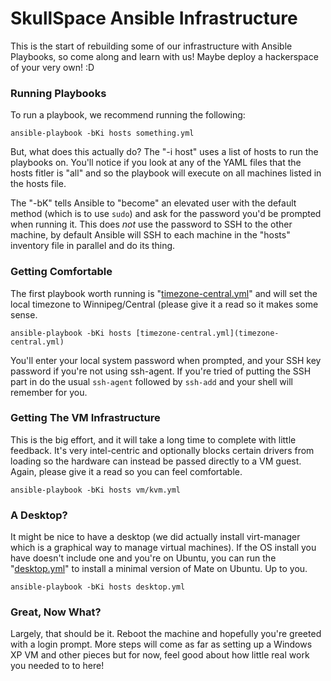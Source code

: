 SkullSpace Ansible Infrastructure
===============================================================================

This is the start of rebuilding some of our infrastructure with Ansible
Playbooks, so come along and learn with us! Maybe deploy a hackerspace of your
very own! :D

### Running Playbooks

To run a playbook, we recommend running the following:

```
ansible-playbook -bKi hosts something.yml
```

But, what does this actually do? The "-i host" uses a list of hosts to run the
playbooks on. You'll notice if you look at any of the YAML files that the hosts
fitler is "all" and so the playbook will execute on all machines listed in the
hosts file.

The "-bK" tells Ansible to "become" an elevated user with the default method
(which is to use `sudo`) and ask for the password you'd be prompted when
running it. This does *not* use the password to SSH to the other machine, by
default Ansible will SSH to each machine in the "hosts" inventory file in
parallel and do its thing.


### Getting Comfortable

The first playbook worth running is "[timezone-central.yml](timezone-central.yml)"
and will set the local timezone to Winnipeg/Central (please give it a read so
it makes some sense.

```
ansible-playbook -bKi hosts [timezone-central.yml](timezone-central.yml)
```

You'll enter your local system password when prompted, and your SSH key password
if you're not using ssh-agent. If you're tried of putting the SSH part in do the
usual `ssh-agent` followed by `ssh-add` and your shell will remember for you.

### Getting The VM Infrastructure

This is the big effort, and it will take a long time to complete with little
feedback. It's very intel-centric and optionally blocks certain drivers from
loading so the hardware can instead be passed directly to a VM guest. Again,
please give it a read so you can feel comfortable.

```
ansible-playbook -bKi hosts vm/kvm.yml
```

### A Desktop?

It might be nice to have a desktop (we did actually install virt-manager which
is a graphical way to manage virtual machines). If the OS install you have
doesn't include one and you're on Ubuntu, you can run the "[desktop.yml](desktop.yml)"
to install a minimal version of Mate on Ubuntu. Up to you.

```
ansible-playbook -bKi hosts desktop.yml
```

### Great, Now What?

Largely, that should be it. Reboot the machine and hopefully you're greeted with
a login prompt. More steps will come as far as setting up a Windows XP VM and
other pieces but for now, feel good about how little real work you needed to
to here!